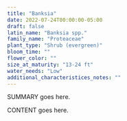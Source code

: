```yaml
---
title: "Banksia"
date: 2022-07-24T00:00:00-05:00
draft: false
latin_name: "Banksia spp."
family_name: "Proteaceae"
plant_type: "Shrub (evergreen)"
bloom_time: ""
flower_color: ""
size_at_maturity: "13-24 ft"
water_needs: "Low"
additional_characteristices_notes: ""
---
```


SUMMARY goes here.

<!--more-->

CONTENT goes here.